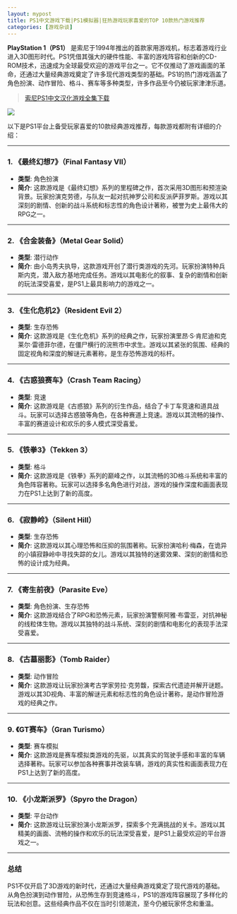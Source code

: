```yaml
---
layout: mypost
title: PS1中文游戏下载|PS1模拟器|狂热游戏玩家喜爱的TOP 10款热门游戏推荐
categories: [游戏杂谈]
---
```


**PlayStation 1（PS1）** 是索尼于1994年推出的首款家用游戏机，标志着游戏行业进入3D图形时代。PS1凭借其强大的硬件性能、丰富的游戏阵容和创新的CD-ROM技术，迅速成为全球最受欢迎的游戏平台之一。它不仅推动了游戏画面的革命，还通过大量经典游戏奠定了许多现代游戏类型的基础。PS1的热门游戏涵盖了角色扮演、动作冒险、格斗、赛车等多种类型，许多作品至今仍被玩家津津乐道。

> [索尼PS1中文汉化游戏全集下载](https://pan.quark.cn/s/49e195f94785)

![](https://gcore.jsdelivr.net/gh/jikcc/jikcc.github.io//IMG/20250317211726078.png)

以下是PS1平台上备受玩家喜爱的10款经典游戏推荐，每款游戏都附有详细的介绍：

---

### 1. **《最终幻想7》（Final Fantasy VII）**
   - **类型**: 角色扮演
   - **简介**: 这款游戏是《最终幻想》系列的里程碑之作，首次采用3D图形和预渲染背景。玩家扮演克劳德，与队友一起对抗神罗公司和反派萨菲罗斯。游戏以其深刻的剧情、创新的战斗系统和标志性的角色设计著称，被誉为史上最伟大的RPG之一。

---

### 2. **《合金装备》（Metal Gear Solid）**
   - **类型**: 潜行动作
   - **简介**: 由小岛秀夫执导，这款游戏开创了潜行类游戏的先河。玩家扮演特种兵斯内克，潜入敌方基地完成任务。游戏以其电影化的叙事、复杂的剧情和创新的玩法深受喜爱，是PS1上最具影响力的游戏之一。

---

### 3. **《生化危机2》（Resident Evil 2）**
   - **类型**: 生存恐怖
   - **简介**: 这款游戏是《生化危机》系列的经典之作，玩家扮演里昂·S·肯尼迪和克莱尔·雷德菲尔德，在僵尸横行的浣熊市中求生。游戏以其紧张的氛围、经典的固定视角和深度的解谜元素著称，是生存恐怖游戏的标杆。

---

### 4. **《古惑狼赛车》（Crash Team Racing）**
   - **类型**: 竞速
   - **简介**: 这款游戏是《古惑狼》系列的衍生作品，结合了卡丁车竞速和道具战斗。玩家可以选择古惑狼等角色，在各种赛道上竞速。游戏以其流畅的操作、丰富的赛道设计和欢乐的多人模式深受喜爱。

---

### 5. **《铁拳3》（Tekken 3）**
   - **类型**: 格斗
   - **简介**: 这款游戏是《铁拳》系列的巅峰之作，以其流畅的3D格斗系统和丰富的角色阵容著称。玩家可以选择多名角色进行对战，游戏的操作深度和画面表现力在PS1上达到了新的高度。

---

### 6. **《寂静岭》（Silent Hill）**
   - **类型**: 生存恐怖
   - **简介**: 这款游戏以其心理恐怖和压抑的氛围著称。玩家扮演哈利·梅森，在诡异的小镇寂静岭中寻找失踪的女儿。游戏以其独特的迷雾效果、深刻的剧情和恐怖的设计成为经典。

---

### 7. **《寄生前夜》（Parasite Eve）**
   - **类型**: 角色扮演、生存恐怖
   - **简介**: 这款游戏结合了RPG和恐怖元素，玩家扮演警察阿雅·布雷亚，对抗神秘的线粒体生物。游戏以其独特的战斗系统、深刻的剧情和电影化的表现手法深受喜爱。

---

### 8. **《古墓丽影》（Tomb Raider）**
   - **类型**: 动作冒险
   - **简介**: 这款游戏让玩家扮演考古学家劳拉·克劳馥，探索古代遗迹并解开谜题。游戏以其3D视角、丰富的解谜元素和标志性的角色设计著称，是动作冒险游戏的经典之作。

---

### 9. **《GT赛车》（Gran Turismo）**
   - **类型**: 赛车模拟
   - **简介**: 这款游戏是赛车模拟类游戏的先驱，以其真实的驾驶手感和丰富的车辆选择著称。玩家可以参加各种赛事并改装车辆，游戏的真实性和画面表现力在PS1上达到了新的高度。

---

### 10. **《小龙斯派罗》（Spyro the Dragon）**
   - **类型**: 平台动作
   - **简介**: 这款游戏让玩家扮演小龙斯派罗，探索多个充满挑战的关卡。游戏以其精美的画面、流畅的操作和欢乐的玩法深受喜爱，是PS1上最受欢迎的平台游戏之一。

---

### 总结
PS1不仅开启了3D游戏的新时代，还通过大量经典游戏奠定了现代游戏的基础。从角色扮演到动作冒险，从恐怖生存到竞速格斗，PS1的游戏阵容展现了多样化的玩法和创意。这些经典作品不仅在当时引领潮流，至今仍被玩家怀念和重温。
